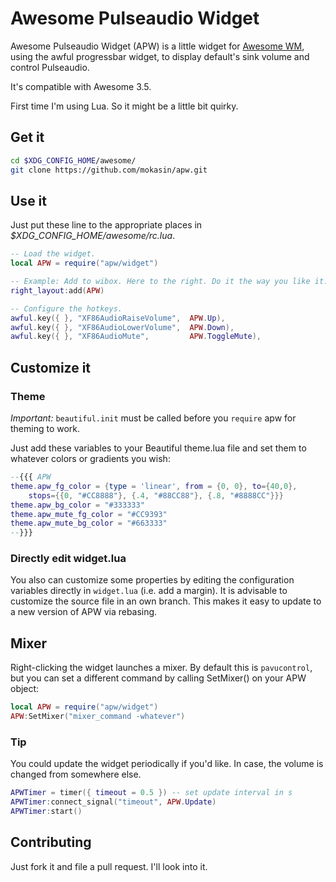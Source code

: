 Awesome Pulseaudio Widget
=========================

Awesome Pulseaudio Widget (APW) is a little widget for
[Awesome WM](http://awesome.naquadah.org/), using the awful progressbar widget,
to display default's sink volume and control Pulseaudio.

It's compatible with Awesome 3.5.

First time I'm using Lua. So it might be a little bit quirky.

Get it
------

```sh
cd $XDG_CONFIG_HOME/awesome/
git clone https://github.com/mokasin/apw.git
```

Use it
------

Just put these line to the appropriate places in
*$XDG_CONFIG_HOME/awesome/rc.lua*.

```lua
-- Load the widget.
local APW = require("apw/widget")

-- Example: Add to wibox. Here to the right. Do it the way you like it.
right_layout:add(APW)

-- Configure the hotkeys.
awful.key({ }, "XF86AudioRaiseVolume",  APW.Up),
awful.key({ }, "XF86AudioLowerVolume",  APW.Down),
awful.key({ }, "XF86AudioMute",         APW.ToggleMute),

```

Customize it
------------

### Theme

*Important:* `beautiful.init` must be called before you `require` apw for
theming to work.

Just add these variables to your Beautiful theme.lua file and set them
to whatever colors or gradients you wish:

```lua
--{{{ APW
theme.apw_fg_color = {type = 'linear', from = {0, 0}, to={40,0},
	stops={{0, "#CC8888"}, {.4, "#88CC88"}, {.8, "#8888CC"}}}
theme.apw_bg_color = "#333333"
theme.apw_mute_fg_color = "#CC9393"
theme.apw_mute_bg_color = "#663333"
--}}}

```

### Directly edit widget.lua

You also can customize some properties by editing the configuration variables
directly in `widget.lua` (i.e. add a margin).
It is advisable to customize the source file in an own branch. This makes it
easy to update to a new version of APW via rebasing.

Mixer
----

Right-clicking the widget launches a mixer.  By default this is `pavucontrol`,
but you can set a different command by calling SetMixer() on your APW object:

```lua
local APW = require("apw/widget")
APW:SetMixer("mixer_command -whatever")
```

### Tip
You could update the widget periodically if you'd like. In case, the volume is
changed from somewhere else.

```lua
APWTimer = timer({ timeout = 0.5 }) -- set update interval in s
APWTimer:connect_signal("timeout", APW.Update)
APWTimer:start()
```

Contributing
------------
Just fork it and file a pull request. I'll look into it.
